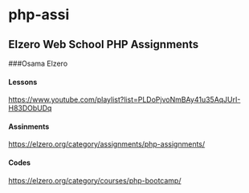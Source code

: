 # php-assi
## Elzero Web School PHP Assignments
###Osama Elzero 


#### Lessons
https://www.youtube.com/playlist?list=PLDoPjvoNmBAy41u35AqJUrI-H83DObUDq

#### Assinments
https://elzero.org/category/assignments/php-assignments/

#### Codes
https://elzero.org/category/courses/php-bootcamp/
